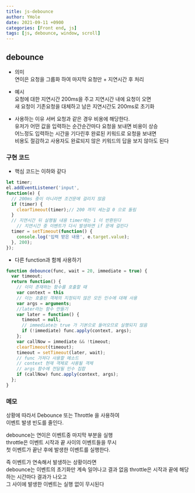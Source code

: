 ```yaml
---
title: js-debounce
author: YHole
date: 2021-09-11 +0900
categories: [Front end, js]
tags: [js, debounce, window, scroll]
---
```


## debounce

- 의미  
연이은 요청을 그룹화 하여 마지막 요청만 + 지연시간 후 처리

- 예시  
요청에 대한 지연시간 200ms을 주고 지연시간 내에 요청이 오면  
새 요청이 기존요청을 대체하고 남은 지연시간도 200ms로 초기화

- 사용하는 이유
서버 요청과 같은 경우 비용에 해당한다.  
유저가 어떤 값을 입력하는 순간순간마다 요청을 보내면 비용이 상승  
어느정도 입력하는 시간을 기다린후 완료된 키워드로 요청을 보내면  
비용도 절감하고 사용자도 완료되지 않은 키워드의 답을 보지 않아도 된다

### 구현 코드

- 핵심 코드는 이하와 같다

```js
let timer;
el.addEventListener('input',
function(e) {
  // 200ms 중이 아니라면 조건문에 걸리지 않음
  if (timer) {
    clearTimeout(timer);// 200 까지 세는걸 0 으로 돌림
  }
  // 지연시간 뒤 실행될 내용 timer에는 1 이 반환된다
    // 지연시간 중 이벤트가 다시 발생하면 if 문에 걸린다
  timer = setTimeout(function() {
    console.log('입력 받은 내용', e.target.value);
  }, 200);
});
```

- 다른 function과 함께 사용하기

```js
function debounce(func, wait = 20, immediate = true) {
  var timeout;
  return function() {
    // 이미 존재하는 함수를 호출할 때
    var context = this
    // 이는 호출된 객체의 지정되지 않은 모든 인수에 대해 사용
    var args = arguments;
    //later라는 함수 만들기
    var later = function() {
      timeout = null;
      // immediate는 true 가 기본으로 들어오므로 실행되지 않음
      if (!immediate) func.apply(context, args);
    };
    var callNow = immediate && !timeout;
    clearTimeout(timeout);
    timeout = setTimeout(later, wait);
    // func 가져다 사용할 메소드
    // context 현재 객체로 사용될 객체
    // args 함수에 전달될 인수 집합
    if (callNow) func.apply(context, args);
  };
}
```

### 메모

상황에 따라서 Debounce 또는 Throttle 을 사용하여  
 이벤트 발생 빈도를 줄인다.

debounce는 연이은 이벤트중 마지막 부분을 실행  
throttle은 이벤트 시작과 끝 사이의 이벤트들을 무시  
첫 이벤트가 끝난 후에 발생한 이벤트를 실행한다.

즉 이벤트가 연속해서 발생하는 상황이라면  
debounce는 이벤트의 초기화만 계속 일어나고 결과 없음
throttle은 시작과 끝에 해당하는 시간마다 결과가 나오고  
그 사이에 발생한 이벤트는 실행 없이 무시된다
